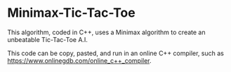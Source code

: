 # Minimax-Tic-Tac-Toe

This algorithm, coded in C++, uses a Minimax algorithm to create an unbeatable Tic-Tac-Toe A.I.

This code can be copy, pasted, and run in an online C++ compiler, such as https://www.onlinegdb.com/online_c++_compiler.
